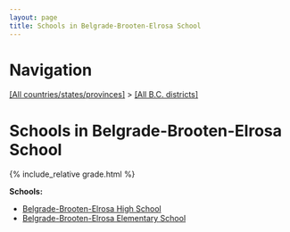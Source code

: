 ```yaml
---
layout: page
title: Schools in Belgrade-Brooten-Elrosa School
---
```

# Navigation

[[All countries/states/provinces]](../..) > [[All B.C. districts]](..)

# Schools in Belgrade-Brooten-Elrosa School

{% include_relative grade.html %}

**Schools:**

- [Belgrade-Brooten-Elrosa High School](Belgrade-Brooten-Elrosa_High_School.md)
- [Belgrade-Brooten-Elrosa Elementary School](Belgrade-Brooten-Elrosa_Elementary_School.md)
